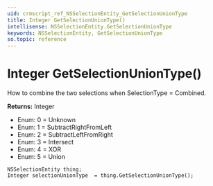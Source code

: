 ```yaml
---
uid: crmscript_ref_NSSelectionEntity_GetSelectionUnionType
title: Integer GetSelectionUnionType()
intellisense: NSSelectionEntity.GetSelectionUnionType
keywords: NSSelectionEntity, GetSelectionUnionType
so.topic: reference
---
```


# Integer GetSelectionUnionType()

How to combine the two selections when SelectionType = Combined.

**Returns:** Integer

* Enum: 0 = Unknown 
* Enum: 1 = SubtractRightFromLeft 
* Enum: 2 = SubtractLeftFromRight 
* Enum: 3 = Intersect 
* Enum: 4 = XOR 
* Enum: 5 = Union 

```crmscript
NSSelectionEntity thing;
Integer selectionUnionType  = thing.GetSelectionUnionType();
```

